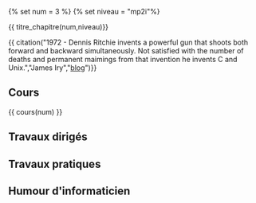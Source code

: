 {% set num = 3 %}
{% set niveau = "mp2i"%}

{{ titre_chapitre(num,niveau)}}

{{ citation("1972 - Dennis Ritchie invents a powerful gun that shoots both forward and backward simultaneously. Not satisfied with the number of deaths and permanent maimings from that invention he invents C and Unix.","James Iry","[blog](http://james-iry.blogspot.com/2009/05/brief-incomplete-and-mostly-wrong.html?m=1)")}}


## Cours

{{ cours(num) }}


## Travaux dirigés

## Travaux pratiques

## Humour d'informaticien